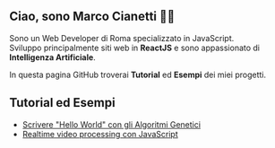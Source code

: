 ## Ciao, sono Marco Cianetti 👋🏻
Sono un Web Developer di Roma specializzato in JavaScript.  
Sviluppo principalmente siti web in **ReactJS** e sono appassionato di **Intelligenza Artificiale**.

In questa pagina GitHub troverai **Tutorial** ed **Esempi** dei miei progetti.

## Tutorial ed Esempi

- [Scrivere "Hello World" con gli Algoritmi Genetici](https://marcocianetti.github.io/tutorial/scrivere-hello-world-con-algoritmi-genetici.html/)
- [Realtime video processing con JavaScript](https://marcocianetti.github.io/tutorial/realtime-video-processing-con-javascript.html/)
